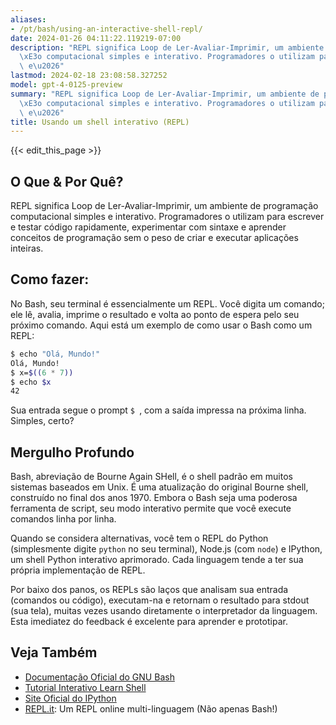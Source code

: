```yaml
---
aliases:
- /pt/bash/using-an-interactive-shell-repl/
date: 2024-01-26 04:11:22.119219-07:00
description: "REPL significa Loop de Ler-Avaliar-Imprimir, um ambiente de programa\xE7\
  \xE3o computacional simples e interativo. Programadores o utilizam para escrever\
  \ e\u2026"
lastmod: 2024-02-18 23:08:58.327252
model: gpt-4-0125-preview
summary: "REPL significa Loop de Ler-Avaliar-Imprimir, um ambiente de programa\xE7\
  \xE3o computacional simples e interativo. Programadores o utilizam para escrever\
  \ e\u2026"
title: Usando um shell interativo (REPL)
---
```


{{< edit_this_page >}}

## O Que & Por Quê?
REPL significa Loop de Ler-Avaliar-Imprimir, um ambiente de programação computacional simples e interativo. Programadores o utilizam para escrever e testar código rapidamente, experimentar com sintaxe e aprender conceitos de programação sem o peso de criar e executar aplicações inteiras.

## Como fazer:
No Bash, seu terminal é essencialmente um REPL. Você digita um comando; ele lê, avalia, imprime o resultado e volta ao ponto de espera pelo seu próximo comando. Aqui está um exemplo de como usar o Bash como um REPL:

```Bash
$ echo "Olá, Mundo!"
Olá, Mundo!
$ x=$((6 * 7))
$ echo $x
42
```

Sua entrada segue o prompt `$ `, com a saída impressa na próxima linha. Simples, certo?

## Mergulho Profundo
Bash, abreviação de Bourne Again SHell, é o shell padrão em muitos sistemas baseados em Unix. É uma atualização do original Bourne shell, construído no final dos anos 1970. Embora o Bash seja uma poderosa ferramenta de script, seu modo interativo permite que você execute comandos linha por linha.

Quando se considera alternativas, você tem o REPL do Python (simplesmente digite `python` no seu terminal), Node.js (com `node`) e IPython, um shell Python interativo aprimorado. Cada linguagem tende a ter sua própria implementação de REPL.

Por baixo dos panos, os REPLs são laços que analisam sua entrada (comandos ou código), executam-na e retornam o resultado para stdout (sua tela), muitas vezes usando diretamente o interpretador da linguagem. Esta imediatez do feedback é excelente para aprender e prototipar.

## Veja Também
- [Documentação Oficial do GNU Bash](https://gnu.org/software/bash/manual/bash.html)
- [Tutorial Interativo Learn Shell](https://www.learnshell.org/)
- [Site Oficial do IPython](https://ipython.org/)
- [REPL.it](https://replit.com/): Um REPL online multi-linguagem (Não apenas Bash!)
